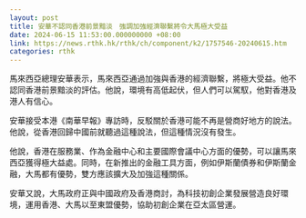 ```yaml
---
layout: post
title: 安華不認同香港前景黯淡　強調加強經濟聯繫將令大馬極大受益
date: 2024-06-15 11:53:00.000000000 +08:00
link: https://news.rthk.hk/rthk/ch/component/k2/1757546-20240615.htm
categories: rthk
---
```


馬來西亞總理安華表示，馬來西亞通過加強與香港的經濟聯繫，將極大受益。他不認同香港前景黯淡的評估。他說，環境有高低起伏，但人們可以駕馭，他對香港及港人有信心。

安華接受本港《南華早報》專訪時，反駁關於香港可能不再是營商好地方的說法。他說，從香港回歸中國前就聽過這種說法，但這種情況沒有發生。

他說，香港在服務業、作為金融中心和主要國際會議中心方面的優勢，可以讓馬來西亞獲得極大益處。同時，在新推出的金融工具方面，例如伊斯蘭債券和伊斯蘭金融，大馬都有優勢，雙方應該擴大及加強這種關係。

安華又說，大馬政府正與中國政府及香港商討，為科技初創企業發展營造良好環境，運用香港、大馬以至東盟優勢，協助初創企業在亞太區營運。
